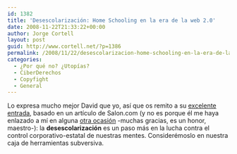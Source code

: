 ```yaml
---
id: 1382
title: 'Desescolarización: Home Schooling en la era de la web 2.0'
date: 2008-11-22T21:33:22+00:00
author: Jorge Cortell
layout: post
guid: http://www.cortell.net/?p=1386
permalink: /2008/11/22/desescolarizacion-home-schooling-en-la-era-de-la-web-20/
categories:
  - ¿Por qué no? ¿Utopías?
  - CiberDerechos
  - Copyfight
  - General
---
```

Lo expresa mucho mejor David que yo, así que os remito a su <a title="http://www.deugarte.com/desescolarizacion" href="http://www.deugarte.com/desescolarizacion" target="_blank">excelente entrada</a>, basado en un artículo de Salon.com (y no es porque él me haya enlazado a mí en alguna <a title="http://www.deugarte.com/lo-estatal-lo-publico-lo-privado-y-lo-privativo" href="http://www.deugarte.com/lo-estatal-lo-publico-lo-privado-y-lo-privativo" target="_blank">otra ocasión</a> -muchas gracias, es un honor, maestro-): la **desescolarización** es un paso más en la lucha contra el control corporativo-estatal de nuestras mentes. Considerémoslo en nuestra caja de herramientas subversiva.